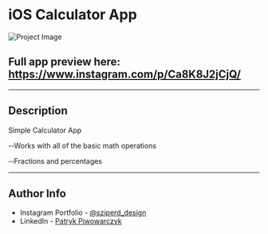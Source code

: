 # iOS Calculator App

![Project Image](https://github.com/Sziperd/Calculator/blob/main/ezgif-2-93259c9646.gif?raw=true)

Full app preview here: https://www.instagram.com/p/Ca8K8J2jCjQ/
---



---

## Description

Simple Calculator App

-▫️Works with all of the basic math operations

-▫️Fractions and percentages




---

## Author Info

- Instagram Portfolio - [@sziperd_design](https://www.instagram.com/sziperd_design/)
- LinkedIn - [Patryk Piwowarczyk](https://www.linkedin.com/in/patryk-piwowarczyk-45b427199/)
